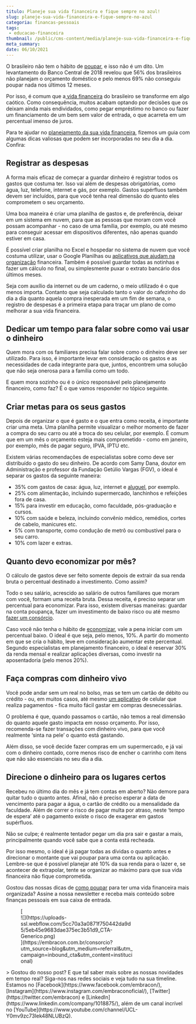 ```yaml
---
titulo: Planeje sua vida financeira e fique sempre no azul!
slug: planeje-sua-vida-financeira-e-fique-sempre-no-azul
categoria: financas-pessoais
tags:
 - educacao-financeira
thumbnail: /public/cms-content/media/planeje-sua-vida-financeira-e-fique-sempre-no-azul.jpeg
meta_summary: 
date: 06/10/2021
---
```

O brasileiro não tem o hábito de [poupar](https://www.embracon.com.br/blog/guardar-poupar-ou-investir-qual-a-diferenca-entre-os-termos), e isso não é um dito. Um levantamento do Banco Central de 2018 revelou que 56% dos brasileiros não planejam o orçamento doméstico e pelo menos 69% não conseguiu poupar nada nos últimos 12 meses.

Por isso, é comum que a[ vida financeira](https://www.embracon.com.br/blog/como-sair-do-vermelho-em-2019) do brasileiro se transforme em algo caótico. Como consequência, muitos acabam optando por decisões que os deixam ainda mais endividados, como pegar empréstimo no banco ou fazer um financiamento de um bem sem valor de entrada, o que acarreta em um percentual imenso de juros.

Para te ajudar no [planejamento da sua vida financeira](https://www.embracon.com.br/blog/guardar-poupar-ou-investir-qual-a-diferenca-entre-os-termos), fizemos um guia com algumas dicas valiosas que podem ser incorporadas no seu dia a dia. Confira:

Registrar as despesas
---------------------

A forma mais eficaz de começar a guardar dinheiro é registrar todos os gastos que costuma ter. Isso vai além de despesas obrigatórias, como água, luz, telefone, internet e gás, por exemplo. Gastos supérfluos também devem ser incluídos, para que você tenha real dimensão do quanto eles comprometem o seu orçamento.

Uma boa maneira é criar uma planilha de gastos e, de preferência, deixar em um sistema em nuvem, para que as pessoas que moram com você possam acompanhar - no caso de uma família, por exemplo, ou até mesmo para conseguir acessar em dispositivos diferentes, não apenas quando estiver em casa.

É possível criar planilha no Excel e hospedar no sistema de nuvem que você costuma utilizar, usar o Google Planilhas ou [aplicativos que ajudam na organização](https://www.embracon.com.br/blog/4-aplicativos-de-financas-para-te-ajudar-a-economizar-mais-dinheiro) financeira. Também é possível guardar todas as notinhas e fazer um cálculo no final, ou simplesmente puxar o extrato bancário dos últimos meses.

Seja com auxílio da internet ou de um caderno, o meio utilizado é o que menos importa. Contanto que seja calculado tanto o valor do cafezinho do dia a dia quanto aquela compra inesperada em um fim de semana, o registro de despesas é a primeira etapa para traçar um plano de como melhorar a sua vida financeira.

Dedicar um tempo para falar sobre como vai usar o dinheiro
----------------------------------------------------------

Quem mora com os familiares precisa falar sobre como o dinheiro deve ser utilizado. Para isso, é importante levar em consideração os gastos e as necessidades de cada integrante para que, juntos, encontrem uma solução que não seja onerosa para a família como um todo.

E quem mora sozinho ou é o único responsável pelo planejamento financeiro, como faz? É o que vamos responder no tópico seguinte.

Criar metas para os seus gastos
-------------------------------

Depois de organizar o que é gasto e o que entra como receita, é importante criar uma meta. Uma planilha permite visualizar o melhor momento de fazer a compra do seu carro ou até a troca do seu celular, por exemplo. É comum que em um mês o orçamento esteja mais comprometido - como em janeiro, por exemplo, mês de pagar seguro, IPVA, IPTU etc.

Existem várias recomendações de especialistas sobre como deve ser distribuído o gasto do seu dinheiro. De acordo com Samy Dana, doutor em Administração e professor da Fundação Getúlio Vargas (FGV), o ideal é separar os gastos da seguinte maneira:

- 35% com gastos de casa: água, luz, internet e [aluguel](https://www.embracon.com.br/blog/como-sair-do-aluguel-definitivamente), por exemplo.
- 25% com alimentação, incluindo supermercado, lanchinhos e refeições fora de casa.
- 15% para investir em educação, como faculdade, pós-graduação e cursos.
- 10% com saúde e beleza, incluindo convênio médico, remédios, cortes de cabelo, manicures etc.
- 5% com transporte, como condução de metrô ou combustível para o seu carro.
- 10% com lazer e extras.

Quanto devo economizar por mês?
-------------------------------

O cálculo de gastos deve ser feito somente depois de extrair da sua renda bruta o percentual destinado a investimento. Como assim?

Todo o seu salário, acrescido ao salário de outros familiares que moram com você, formam uma receita bruta. Dessa receita, é preciso separar um percentual para economizar. Para isso, existem diversas maneiras: guardar na conta poupança, fazer um investimento de baixo risco ou até mesmo [fazer um consórcio](https://www.embracon.com.br/blog/financiamento-ou-consorcio-o-que-e-melhor-na-compra-de-um-imovel).

Caso você não tenha o hábito de [economizar](https://www.embracon.com.br/blog/5-erros-que-voce-deve-evitar-para-conseguir-economizar-dinheiro), vale a pena iniciar com um percentual baixo. O ideal é que seja, pelo menos, 10%. A partir do momento em que se cria o hábito, leve em consideração aumentar este percentual. Segundo especialistas em planejamento financeiro, o ideal é reservar 30% da renda mensal e realizar aplicações diversas, como investir na aposentadoria (pelo menos 20%).

Faça compras com dinheiro vivo
------------------------------

Você pode andar sem um real no bolso, mas se tem um cartão de débito ou crédito - ou, em muitos casos, até mesmo [um aplicativo](https://www.embracon.com.br/blog/4-aplicativos-de-financas-para-te-ajudar-a-economizar-mais-dinheiro) de celular que realiza pagamentos - fica muito fácil gastar em compras desnecessárias.

O problema é que, quando passamos o cartão, não temos a real dimensão do quanto aquele gasto impacta em nosso orçamento. Por isso, recomenda-se fazer transações com dinheiro vivo, para que você realmente ‘sinta na pele’ o quanto está gastando.

Além disso, se você decide fazer compras em um supermercado, e já vai com o dinheiro contado, corre menos risco de encher o carrinho com itens que não são essenciais no seu dia a dia.

Direcione o dinheiro para os lugares certos
-------------------------------------------

Recebeu no último dia do mês e já tem contas em aberto? Não demore para quitar tudo o quanto antes. Afinal, não é preciso esperar a data de vencimento para pagar a água, o cartão de crédito ou a mensalidade da faculdade. Além de correr o risco de pagar multa por atraso, neste ‘tempo de espera’ até o pagamento existe o risco de exagerar em gastos supérfluos.

Não se culpe; é realmente tentador pegar um dia pra sair e gastar a mais, principalmente quando você sabe que a conta está recheada.

Por isso mesmo, o ideal é já pagar todas as dívidas o quanto antes e direcionar o montante que vai poupar para uma conta ou aplicação. Lembre-se que é possível planejar até 10% da sua renda para o lazer e, se acontecer de extrapolar, tente se organizar ao máximo para que sua vida financeira não fique comprometida.

Gostou das nossas dicas de [como poupar](https://www.embracon.com.br/blog/guardar-poupar-ou-investir-qual-a-diferenca-entre-os-termos) para ter uma vida financeira mais organizada? Assine a nossa newsletter e receba mais conteúdo sobre finanças pessoais em sua caixa de entrada.

<figure class="w-richtext-figure-type-image w-richtext-align-center" style="max-width:310px">[<div>![](https://uploads-ssl.webflow.com/5cc70a3a0871f750442da9d5/5eb45e9683dae375ec3b51d9_CTA-Generico.png)</div>](https://embracon.com.br/consorcio?utm_source=blog&utm_medium=referral&utm_campaign=inbound_cta&utm_content=institucional)</figure>> Gostou do nosso post? E que tal saber mais sobre as nossas novidades em tempo real? Siga-nos nas redes sociais e veja tudo na sua timeline. Estamos no [Facebook](https://www.facebook.com/embracon/), [Instagram](https://www.instagram.com/embraconoficial/), [Twitter](https://twitter.com/embracon) e [LinkedIn](https://www.linkedin.com/company/1018875/), além de um canal incrível no [YouTube](https://www.youtube.com/channel/UCL-Y0mv9zc73Iek48NLUBzQ).

‍
